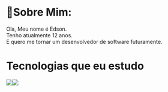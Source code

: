 # 🤠Sobre Mim:

   Ola, Meu nome é Edson.<br>Tenho atualmente 12 anos.<br>E quero me tornar um desenvolvedor de software futuramente.
   
# Tecnologias que eu estudo
<div style="display: flex"><img src="https://img.shields.io/badge/Go-00ADD8?style=for-the-badge&logo=go&logoColor=white"<img src="https://img.shields.io/badge/Rust-000000?style=for-the-badge&logo=rust&logoColor=white"/> <img src="https://img.shields.io/badge/GitLab-330F63?style=for-the-badge&logo=gitlab&logoColor=white"/></div>


